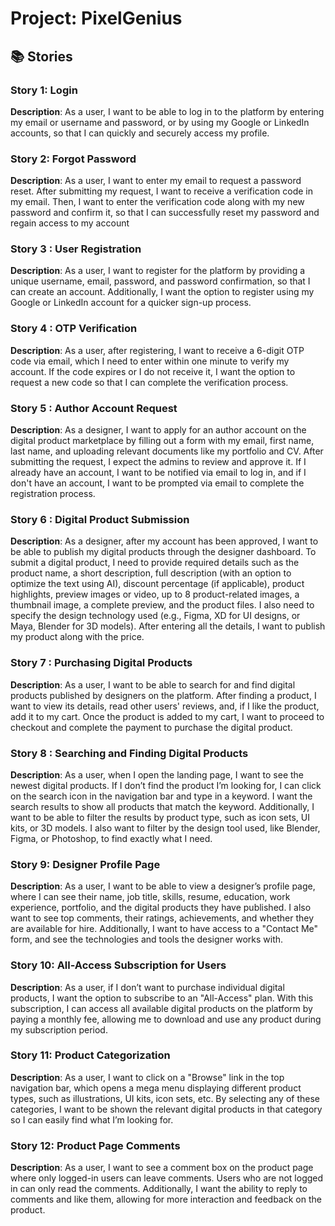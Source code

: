 # Project: PixelGenius

## 📚 Stories

### Story 1: Login
**Description**: As a user, I want to be able to log in to the platform by entering my email or username and password, or by using my Google or LinkedIn accounts, so that I can quickly and securely access my profile.

### Story 2: Forgot Password
**Description**: As a user, I want to enter my email to request a password reset. After submitting my request, I want to receive a verification code in my email. Then, I want to enter the verification code along with my new password and confirm it, so that I can successfully reset my password and regain access to my account

### Story 3 : User Registration
**Description**:  As a user, I want to register for the platform by providing a unique username, email, password, and password confirmation, so that I can create an account. Additionally, I want the option to register using my Google or LinkedIn account for a quicker sign-up process.

### Story 4 : OTP Verification
**Description**:  As a user, after registering, I want to receive a 6-digit OTP code via email, which I need to enter within one minute to verify my account. If the code expires or I do not receive it, I want the option to request a new code so that I can complete the verification process.

### Story 5 : Author Account Request
**Description**: As a designer, I want to apply for an author account on the digital product marketplace by filling out a form with my email, first name, last name, and uploading relevant documents like my portfolio and CV. After submitting the request, I expect the admins to review and approve it. If I already have an account, I want to be notified via email to log in, and if I don't have an account, I want to be prompted via email to complete the registration process.

### Story 6 : Digital Product Submission
**Description**: As a designer, after my account has been approved, I want to be able to publish my digital products through the designer dashboard. To submit a digital product, I need to provide required details such as the product name, a short description, full description (with an option to optimize the text using AI), discount percentage (if applicable), product highlights, preview images or video, up to 8 product-related images, a thumbnail image, a complete preview, and the product files. I also need to specify the design technology used (e.g., Figma, XD for UI designs, or Maya, Blender for 3D models). After entering all the details, I want to publish my product along with the price.

### Story 7 : Purchasing Digital Products
**Description**: As a user, I want to be able to search for and find digital products published by designers on the platform. After finding a product, I want to view its details, read other users' reviews, and, if I like the product, add it to my cart. Once the product is added to my cart, I want to proceed to checkout and complete the payment to purchase the digital product.

### Story 8 : Searching and Finding Digital Products
**Description**: As a user, when I open the landing page, I want to see the newest digital products. If I don’t find the product I’m looking for, I can click on the search icon in the navigation bar and type in a keyword. I want the search results to show all products that match the keyword. Additionally, I want to be able to filter the results by product type, such as icon sets, UI kits, or 3D models. I also want to filter by the design tool used, like Blender, Figma, or Photoshop, to find exactly what I need.

### Story 9: Designer Profile Page
**Description**: As a user, I want to be able to view a designer’s profile page, where I can see their name, job title, skills, resume, education, work experience, portfolio, and the digital products they have published. I also want to see top comments, their ratings, achievements, and whether they are available for hire. Additionally, I want to have access to a "Contact Me" form, and see the technologies and tools the designer works with.

### Story 10: All-Access Subscription for Users
**Description**: As a user, if I don’t want to purchase individual digital products, I want the option to subscribe to an "All-Access" plan. With this subscription, I can access all available digital products on the platform by paying a monthly fee, allowing me to download and use any product during my subscription period.

### Story 11: Product Categorization
**Description**: As a user, I want to click on a "Browse" link in the top navigation bar, which opens a mega menu displaying different product types, such as illustrations, UI kits, icon sets, etc. By selecting any of these categories, I want to be shown the relevant digital products in that category so I can easily find what I’m looking for.

### Story 12: Product Page Comments
**Description**: As a user, I want to see a comment box on the product page where only logged-in users can leave comments. Users who are not logged in can only read the comments. Additionally, I want the ability to reply to comments and like them, allowing for more interaction and feedback on the product.








